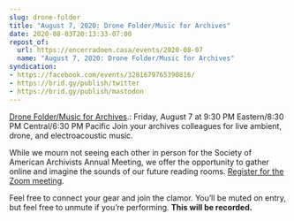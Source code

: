 ```yaml
---
slug: drone-folder
title: "August 7, 2020: Drone Folder/Music for Archives"
date: 2020-08-03T20:13:33-07:00
repost_of:
  url: https://encerradoen.casa/events/2020-08-07
  name: "August 7, 2020: Drone Folder/Music for Archives"
syndication:
- https://facebook.com/events/3281679765390816/
- https://brid.gy/publish/twitter
- https://brid.gy/publish/mastodon
---
```


<div class="h-event">
<span class="p-name"><a href="https://encerradoen.casa/events/2020-08-07" class="u-url">Drone Folder/Music for Archives</a></span>.: <time class="dt-start" datetime="2020-08-07 21:30-04:00">Friday, August 7 at 9:30 PM Eastern/8:30 PM Central/6:30 PM Pacific</time> <span class="p-summary">Join your archives colleagues for live ambient, drone, and electroacoustic music.</span>
</div>

While we mourn not seeing each other in person for the Society of American Archivists Annual Meeting, we offer the opportunity to gather online and imagine the sounds of our future reading rooms. [Register for the Zoom meeting](https://zoom.us/meeting/register/tJEqcOmupzwiHtF_6-nvJnO3GQ2YtJgQc7Mm).

Feel free to connect your gear and join the clamor. You’ll be muted on entry, but feel free to unmute if you’re performing. **This will be recorded.**
